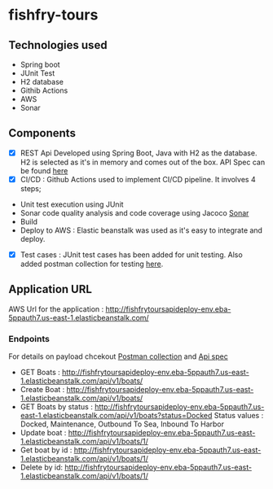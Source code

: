 # fishfry-tours
## Technologies used
- Spring boot
- JUnit Test
- H2 database
- Githib Actions
- AWS
- Sonar

## Components
- [x] REST Api Developed using Spring Boot, Java with H2 as the database. H2 is selected as it's in memory and comes out of the box. API Spec can be found [here](https://github.com/saranyaviswam/fishfry-tours/blob/main/api_spec_1.0.0.yaml)
- [x] CI/CD : Github Actions used to implement CI/CD pipeline. It involves 4 steps;
- Unit test execution using JUnit
- Sonar code quality analysis and code coverage using Jacoco [Sonar](https://sonarcloud.io/project/overview?id=saranyaviswam_fishfry-tours)
- Build
- Deploy to AWS : Elastic beanstalk was used as it's easy to integrate and deploy.
- [x] Test cases : JUnit test cases has been added for unit testing. Also added postman collection for testing [here](https://github.com/saranyaviswam/fishfry-tours/blob/main/postman_collection.json).

## Application URL
AWS Url for the application : http://fishfrytoursapideploy-env.eba-5ppauth7.us-east-1.elasticbeanstalk.com/

### Endpoints
For details on payload chcekout [Postman collection](https://github.com/saranyaviswam/fishfry-tours/blob/main/postman_collection.json) and [Api spec](https://github.com/saranyaviswam/fishfry-tours/blob/main/api_spec_1.0.0.yaml)
- GET Boats : http://fishfrytoursapideploy-env.eba-5ppauth7.us-east-1.elasticbeanstalk.com/api/v1/boats/
- Create Boat : http://fishfrytoursapideploy-env.eba-5ppauth7.us-east-1.elasticbeanstalk.com/api/v1/boats/
- GET Boats by status : http://fishfrytoursapideploy-env.eba-5ppauth7.us-east-1.elasticbeanstalk.com/api/v1/boats?status=Docked
Status values : Docked, Maintenance, Outbound To Sea, Inbound To Harbor
- Update boat : http://fishfrytoursapideploy-env.eba-5ppauth7.us-east-1.elasticbeanstalk.com/api/v1/boats/1/
- Get boat by id : http://fishfrytoursapideploy-env.eba-5ppauth7.us-east-1.elasticbeanstalk.com/api/v1/boats/1/
- Delete by id: http://fishfrytoursapideploy-env.eba-5ppauth7.us-east-1.elasticbeanstalk.com/api/v1/boats/1/




